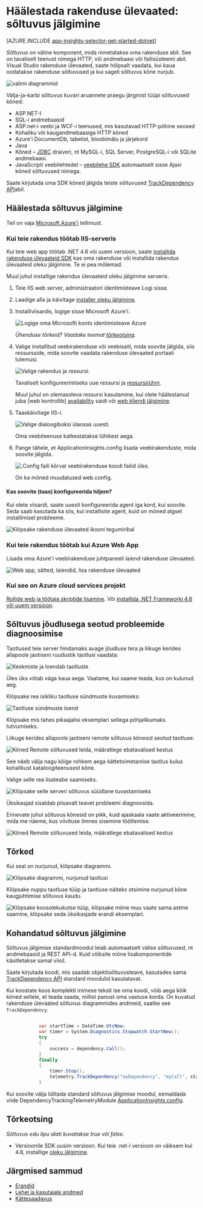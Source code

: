 <properties 
    pageTitle="Sõltuvus rakenduse ülevaated jälgimine" 
    description="Kasutus-ja kättesaadavus ja teie asutusesisese või Microsoft Azure'i veebirakenduse rakenduse ülevaated analüüsida." 
    services="application-insights" 
    documentationCenter=".net"
    authors="alancameronwills" 
    manager="douge"/>

<tags 
    ms.service="application-insights" 
    ms.workload="tbd" 
    ms.tgt_pltfrm="ibiza" 
    ms.devlang="na" 
    ms.topic="article" 
    ms.date="10/24/2016" 
    ms.author="awills"/>


# <a name="set-up-application-insights-dependency-tracking"></a>Häälestada rakenduse ülevaated: sõltuvus jälgimine


[AZURE.INCLUDE [app-insights-selector-get-started-dotnet](../../includes/app-insights-selector-get-started-dotnet.md)]



*Sõltuvus* on väline komponent, mida nimetatakse oma rakenduse abil. See on tavaliselt teenust nimega HTTP, või andmebaasi või failisüsteemi abil. Visual Studio rakenduse ülevaated, saate hõlpsalt vaadata, kui kaua oodatakse rakenduse sõltuvused ja kui sageli sõltuvus kõne nurjub.

![valimi diagrammid](./media/app-insights-asp-net-dependencies/10-intro.png)

Välja-ja-karbi sõltuvus kuvari aruannete praegu järgmist tüüpi sõltuvused kõned:

* ASP.NET-I
 * SQL-i andmebaasid
 * ASP.net-i veebi ja WCF-i teenused, mis kasutavad HTTP-põhine seosed
 * Kohaliku või kaugandmebaasiga HTTP kõned
 * Azure'i DocumentDb, tabelist, bloobimälu ja järjekord
* Java
 * Kõned – [JDBC](http://docs.oracle.com/javase/7/docs/technotes/guides/jdbc/) draiveri, nt MySQL-i, SQL Server, PostgreSQL-i või SQLite andmebaasi.
* JavaScripti veebilehtedel – [veebilehe SDK](app-insights-javascript.md) automaatselt sisse Ajaxi kõned sõltuvused nimega.

Saate kirjutada oma SDK kõned jälgida teiste sõltuvused [TrackDependency API](app-insights-api-custom-events-metrics.md#track-dependency)abil.


## <a name="to-set-up-dependency-monitoring"></a>Häälestada sõltuvus jälgimine

Teil on vaja [Microsoft Azure'i](http://azure.com) tellimust.

### <a name="if-your-app-runs-on-your-iis-server"></a>Kui teie rakendus töötab IIS-serveris

Kui teie web app töötab .NET 4.6 või uuem versioon, saate [installida rakenduse ülevaateid SDK](app-insights-asp-net.md) kas oma rakenduse või installida rakendus ülevaateid oleku jälgimine. Te ei pea mõlemad.

Muul juhul installige rakendus ülevaateid oleku jälgimine serveris.

1. Teie IIS web server, administraatori identimisteave Logi sisse.
2. Laadige alla ja käivitage [installer oleku jälgimine](http://go.microsoft.com/fwlink/?LinkId=506648).
4. Installiviisardis, logige sisse Microsoft Azure'i.

    ![Logige oma Microsofti konto identimisteave Azure](./media/app-insights-asp-net-dependencies/appinsights-035-signin.png)

    *Ühenduse tõrkeid? Vaadake teemat [tõrkeotsing](#troubleshooting).*

5. Valige installitud veebirakenduse või veebisaiti, mida soovite jälgida, siis ressursside, mida soovite vaadata rakenduse ülevaated portaali tulemusi.

    ![Valige rakendus ja ressursi.](./media/app-insights-asp-net-dependencies/appinsights-036-configAIC.png)

    Tavaliselt konfigureerimiseks uue ressursi ja [ressursirühm][roles].

    Muul juhul on olemasoleva ressursi kasutamine, kui olete häälestanud juba [web kontrollib] [ availability] saidi või [web kliendi jälgimine][client].

6. Taaskäivitage IIS-i.

    ![Valige dialoogiboksi ülaosas uuesti.](./media/app-insights-asp-net-dependencies/appinsights-036-restart.png)

    Oma veebiteenuse katkestatakse lühikest aega.

6. Pange tähele, et ApplicationInsights.config lisada veebirakenduste, mida soovite jälgida.

    ![.Config faili kõrval veebirakenduse koodi failid üles.](./media/app-insights-asp-net-dependencies/appinsights-034-aiconfig.png)

   On ka mõned muudatused web.config.

#### <a name="want-to-reconfigure-later"></a>Kas soovite (taas) konfigureerida hiljem?

Kui olete viisardi, saate uuesti konfigureerida agent iga kord, kui soovite. Seda saab kasutada ka siis, kui installisite agent, kuid on mõned algsel installimisel probleeme.

![Klõpsake rakenduse ülevaated ikooni tegumiribal](./media/app-insights-asp-net-dependencies/appinsights-033-aicRunning.png)


### <a name="if-your-app-runs-as-an-azure-web-app"></a>Kui teie rakendus töötab kui Azure Web App

Lisada oma Azure'i veebirakenduse juhtpaneeli laiend rakenduse ülevaated.

![Web app, sätted, laiendid, lisa rakenduse ülevaated](./media/app-insights-asp-net-dependencies/05-extend.png)


### <a name="if-its-an-azure-cloud-services-project"></a>Kui see on Azure cloud services projekt

[Rollide web ja töötaja skriptide lisamine](app-insights-cloudservices.md#dependencies). Või [installida .NET Frameworki 4.6 või uuem versioon](../cloud-services/cloud-services-dotnet-install-dotnet.md).

## <a name="diagnosis"></a>Sõltuvus jõudlusega seotud probleemide diagnoosimise

Taotlused teie server hindamaks avage jõudluse tera ja liikuge kerides allapoole jaotiseni ruudustik taotlusi vaadata:

![Keskmiste ja loendab taotluste](./media/app-insights-asp-net-dependencies/02-reqs.png)

Üles üks võtab väga kaua aega. Vaatame, kui saame teada, kus on kulunud aeg.

Klõpsake rea isikliku taotluse sündmuste kuvamiseks:


![Taotluse sündmuste loend](./media/app-insights-asp-net-dependencies/03-instances.png)

Klõpsake mis tahes pikaajalisi eksemplari sellega põhjalikumaks tutvumiseks.

Liikuge kerides allapoole jaotiseni remote sõltuvus kõnesid seotud taotluse:

![Kõned Remote sõltuvused leida, määratlege ebatavalised kestus](./media/app-insights-asp-net-dependencies/04-dependencies.png)

See näeb välja nagu kõige rohkem aega kättetoimetamise taotlus kulus kohalikust kataloogiteenusest kõne. 


Valige selle rea lisateabe saamiseks.

![Klõpsake selle serveri sõltuvus süüdlane tuvastamiseks](./media/app-insights-asp-net-dependencies/05-detail.png)

Üksikasjad sisaldab piisavalt teavet probleemi diagnoosida.


Erinevate juhul sõltuvus kõnesid on pikk, kuid ajaskaala vaate aktiveerimine, mida me näeme, kus viivituse ilmnes sisemine töötlemise.


![Kõned Remote sõltuvused leida, määratlege ebatavalised kestus](./media/app-insights-asp-net-dependencies/04-1.png)


## <a name="failures"></a>Tõrked

Kui seal on nurjunud, klõpsake diagrammi.

![Klõpsake diagrammi, nurjunud taotlusi](./media/app-insights-asp-net-dependencies/06-fail.png)

Klõpsake nuppu taotluse tüüp ja taotluse näiteks otsimine nurjunud kõne kaugjuhtimise sõltuvus kaudu.


![Klõpsake koosolekukutse tüüp, klõpsake mõne muu vaate sama astme saamine, klõpsake seda üksikasjade erandi eksemplari.](./media/app-insights-asp-net-dependencies/07-faildetail.png)


## <a name="custom-dependency-tracking"></a>Kohandatud sõltuvus jälgimine

Sõltuvus jälgimise standardmoodul leiab automaatselt välise sõltuvused, nt andmebaasid ja REST API-d. Kuid võiksite mõne lisakomponentide käsitletakse samal viisil. 

Saate kirjutada koodi, mis saadab objektisõltuvusteave, kasutades sama [TrackDependency API](app-insights-api-custom-events-metrics.md#track-dependency) standard moodulid kasutatavat.

Kui koostate koos komplekti inimese teksti ise oma koodi, võib aega kõik kõned sellele, et teada saada, millist panust oma vastuse korda. On kuvatud rakenduse ülevaated sõltuvus diagrammides andmeid, saatke see `TrackDependency`.

```C#

            var startTime = DateTime.UtcNow;
            var timer = System.Diagnostics.Stopwatch.StartNew();
            try
            {
                success = dependency.Call();
            }
            finally
            {
                timer.Stop();
                telemetry.TrackDependency("myDependency", "myCall", startTime, timer.Elapsed, success);
            }
```

Kui soovite välja lülitada standard sõltuvus jälgimise moodul, eemaldada viide DependencyTrackingTelemetryModule [ApplicationInsights.config](app-insights-configuration-with-applicationinsights-config.md).

## <a name="troubleshooting"></a>Tõrkeotsing

*Sõltuvus edu lipu alati kuvatakse true või false.*

* Versioonile SDK uusim versioon. Kui teie .net-i versioon on väiksem kui 4.6, installige [oleku jälgimine](app-insights-monitor-performance-live-website-now.md).

## <a name="next-steps"></a>Järgmised sammud

- [Erandid](app-insights-asp-net-exceptions.md)
- [Lehel ja kasutajale andmed][client]
- [Kättesaadavus](app-insights-monitor-web-app-availability.md)




<!--Link references-->

[api]: app-insights-api-custom-events-metrics.md
[apikey]: app-insights-api-custom-events-metrics.md#ikey
[availability]: app-insights-monitor-web-app-availability.md
[azure]: ../insights-perf-analytics.md
[client]: app-insights-javascript.md
[diagnostic]: app-insights-diagnostic-search.md
[metrics]: app-insights-metrics-explorer.md
[netlogs]: app-insights-asp-net-trace-logs.md
[portal]: http://portal.azure.com/
[qna]: app-insights-troubleshoot-faq.md
[redfield]: app-insights-asp-net-dependencies.md
[roles]: app-insights-resources-roles-access-control.md

 
